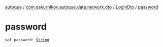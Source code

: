 [autoque](../../index.md) / [com.eakurnikov.autoque.data.network.dto](../index.md) / [LoginDto](index.md) / [password](./password.md)

# password

`val password: `[`String`](https://kotlinlang.org/api/latest/jvm/stdlib/kotlin/-string/index.html)